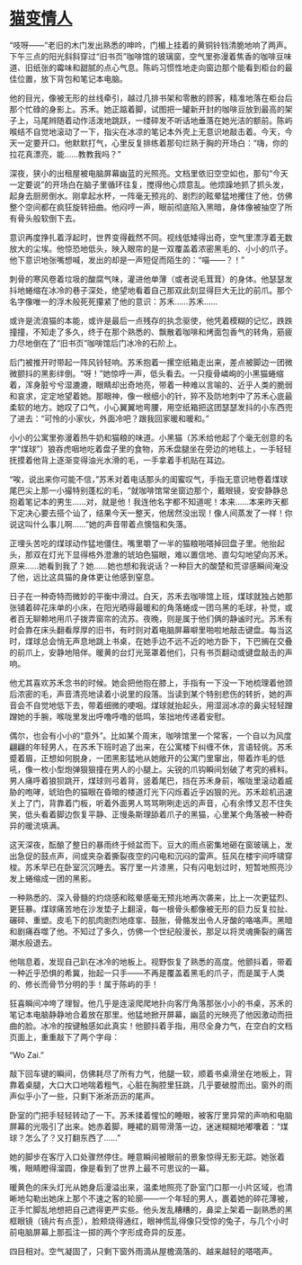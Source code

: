 # [猫变情人](https://shaouato.github.io/)
“吱呀——”老旧的木门发出熟悉的呻吟，门楣上挂着的黄铜铃铛清脆地响了两声。下午三点的阳光斜斜穿过“旧书页”咖啡馆的玻璃窗，空气里弥漫着焦香的咖啡豆味道、旧纸张的霉味和甜腻的点心气息。陈屿习惯性地走向窗边那个能看到柜台的最佳位置，放下背包和笔记本电脑。

他的目光，像被无形的丝线牵引，越过几排书架和零散的顾客，精准地落在柜台后那个忙碌的身影上。苏禾。她正踮着脚，试图把一罐新开封的咖啡豆放到最高的架子上，马尾辫随着动作活泼地跳跃，一缕碎发不听话地垂落在她光洁的额前。陈屿喉结不自觉地滚动了一下，指尖在冰凉的笔记本外壳上无意识地敲击着。今天，今天一定要开口。他默默打气，心里反复排练着那句烂熟于胸的开场白：“嗨，你的拉花真漂亮，能……教教我吗？”

深夜，狭小的出租屋被电脑屏幕幽蓝的光照亮。文档里依旧空空如也，那句“今天一定要说”的开场白在脑子里循环往复，搅得他心烦意乱。他烦躁地抓了抓头发，起身去厨房倒水。刚拿起水杯，一阵毫无预兆的、剧烈的眩晕猛地攫住了他，仿佛整个空间都在疯狂旋转扭曲。他闷哼一声，眼前彻底陷入黑暗，身体像被抽空了所有骨头般软倒下去。

意识再度挣扎着浮起时，世界变得截然不同。视线低矮得出奇，空气里漂浮着无数放大的尘埃。他惊恐地低头，映入眼帘的是一双覆盖着浓密黑毛的、小小的爪子。他下意识地张嘴想喊，发出的却是一声短促而陌生的：“喵——？！”

刺骨的寒风卷着垃圾的酸腐气味，灌进他单薄（或者说毛茸茸）的身体。他瑟瑟发抖地蜷缩在冰冷的巷子深处，绝望地看着自己那双此刻显得巨大无比的前爪。那个名字像唯一的浮木般死死攥紧了他的意识：苏禾……苏禾……

或许是流浪猫的本能，或许是最后一点残存的执念驱使，他凭着模糊的记忆，跌跌撞撞，不知走了多久，终于在那个熟悉的、飘散着咖啡和烤面包香气的转角，筋疲力尽地倒在了“旧书页”咖啡馆后门冰冷的石阶上。

后门被推开时带起一阵风铃轻响。苏禾抱着一摞空纸箱走出来，差点被脚边一团微微颤抖的黑影绊倒。“呀！”她惊呼一声，低头看去。一只瘦骨嶙峋的小黑猫蜷缩着，浑身脏兮兮湿漉漉，眼睛却出奇地亮，带着一种难以言喻的、近乎人类的脆弱和哀求，定定地望着她。那眼神，像一根细小的针，猝不及防地刺中了苏禾心底最柔软的地方。她叹了口气，小心翼翼地弯腰，用空纸箱把这团瑟瑟发抖的小东西兜了进去：“可怜的小家伙，外面冷吧？跟我回家暖和暖和。”

小小的公寓里弥漫着热牛奶和猫粮的味道。小黑猫（苏禾给他起了个毫无创意的名字“煤球”）狼吞虎咽地吃着盘子里的食物，苏禾盘腿坐在旁边的地毯上，一手轻轻抚摸着他背上逐渐变得油光水滑的毛，一手拿着手机贴在耳边。

“唉，说出来你可能不信，”苏禾对着电话那头的闺蜜叹气，手指无意识地卷着煤球尾巴尖上那一小撮特别蓬松的毛，“就咖啡馆常坐窗边那个，戴眼镜，安安静静总抱着笔记本的男生……对，就是他！我连他名字都不知道呢！本来……本来昨天都下定决心要去搭个讪了，结果今天一整天，他居然没出现！像人间蒸发了一样！你说这叫什么事儿啊……”她的声音带着点懊恼和失落。

正埋头苦吃的煤球动作猛地僵住。嘴里嚼了一半的猫粮啪嗒掉回盘子里。他抬起头，那双在灯光下显得格外澄澈的琥珀色猫眼，难以置信地、直勾勾地望向苏禾。原来……她看到我了？她……她也想和我说话？一种巨大的酸楚和荒谬感瞬间淹没了他，远比这具猫的身体更让他感到窒息。

日子在一种奇特而微妙的平衡中滑过。白天，苏禾去咖啡馆上班，煤球就独占她那张铺着碎花床单的小床，在阳光晒得最暖和的角落蜷成一团乌黑的毛球，补觉，或者百无聊赖地用爪子拨弄窗帘的流苏。夜晚，则是属于他们俩的静谧时光。苏禾有时会靠在床头翻看厚厚的旧书，有时则对着电脑屏幕噼里啪啦地敲击键盘。每当这时，煤球总会悄无声息地跳上书桌，在她手边不远不近的地方卧下，下巴搁在交叠的前爪上，安静地陪伴。暖黄的台灯光笼罩着他们，只有书页翻动或键盘敲击的声响。

他尤其喜欢苏禾念书的时候。她会把他抱在膝上，手指有一下没一下地梳理着他颈后浓密的毛，声音清亮地读着小说里的段落。当读到某个特别悲伤的转折，她的声音会不自觉地低下去，带着细微的哽咽。煤球就抬起头，用湿润冰凉的鼻尖轻轻蹭蹭她的手腕，喉咙里发出呼噜呼噜的低鸣，笨拙地传递着安慰。

偶尔，也会有小小的“意外”。比如某个周末，咖啡馆里一个常客，一个自以为风度翩翩的年轻男人，在苏禾下班时追了出来，在公寓楼下纠缠不休，言语轻佻。苏禾蹙着眉，正想如何脱身，一团黑影猛地从她敞开的公寓门里窜出，带着炸毛的低吼，像一枚小型炮弹狠狠撞在男人的小腿上。尖锐的爪钩瞬间划破了考究的裤料。男人痛呼着狼狈跳开，煤球则弓着背，竖着尾巴，挡在苏禾身前，喉咙里滚动着威胁的咆哮，琥珀色的猫眼在昏暗的楼道灯光下闪烁着近乎凶狠的光。苏禾趁机迅速关上了门，背靠着门板，听着外面男人骂骂咧咧走远的声音，心有余悸又忍不住失笑，低头看着脚边恢复平静、正慢条斯理舔着爪子的黑猫，心里某个角落被一种奇异的暖流填满。

这天深夜，酝酿了整日的暴雨终于倾盆而下。豆大的雨点密集地砸在窗玻璃上，发出急促的鼓点声，间或夹杂着撕裂夜空的闪电和沉闷的雷声。狂风在楼宇间呼啸穿梭。苏禾早已在卧室沉沉睡去。客厅里一片漆黑，只有闪电划过时，短暂地照亮沙发上蜷缩成一团的黑影。

一种熟悉的、深入骨髓的灼烧感和眩晕感毫无预兆地再次袭来，比上一次更猛烈、更狂暴。煤球痛苦地在沙发垫子上翻滚，每一根骨头都像被无形的巨力反复拉扯、碾碎、重塑。皮毛下的肌肉剧烈地痉挛、鼓胀，骨骼发出令人牙酸的咯咯声。黑暗和剧痛吞噬了他。不知过了多久，仿佛一个世纪般漫长，那足以将灵魂撕裂的痛苦潮水般退去。

他喘息着，发现自己趴在冰冷的地板上。视野恢复了熟悉的高度。他颤抖着，带着一种近乎恐惧的希冀，抬起一只手——不再是覆盖着黑毛的爪子，而是属于人类的、修长而骨节分明的手！属于陈屿的手！

狂喜瞬间冲垮了理智。他几乎是连滚爬爬地扑向客厅角落那张小小的书桌，苏禾的笔记本电脑静静地合着放在那里。他猛地掀开屏幕，幽蓝的光映亮了他因激动而扭曲的脸。冰冷的按键触感如此真实！他颤抖着手指，用尽全身力气，在空白的文档页面上，重重敲下了两个字母：

“Wo Zai.”

敲下回车键的瞬间，仿佛耗尽了所有力气，他腿一软，顺着书桌滑坐在地板上，背靠着桌腿，大口大口地喘着粗气，心脏在胸腔里狂跳，几乎要破膛而出。窗外的雨声似乎小了一些，只剩下淅淅沥沥的尾声。

卧室的门把手轻轻转动了一下。苏禾揉着惺忪的睡眼，被客厅里异常的声响和电脑屏幕的光吸引了出来。她赤着脚，睡裙的肩带滑落一边，迷迷糊糊地嘟囔着：“煤球？怎么了？又打翻东西了……”

她的脚步在客厅入口处骤然停住。睡意瞬间被眼前的景象惊得无影无踪。她张着嘴，眼睛瞪得溜圆，像是看到了世界上最不可思议的一幕。

暖黄色的床头灯光从她身后漫溢出来，温柔地照亮了卧室门口那一小片区域，也清晰地勾勒出她床上那个不速之客的轮廓——一个年轻的男人，裹着她的碎花薄被，正手忙脚乱地想把自己遮得更严实些。他头发乱糟糟的，鼻梁上架着一副熟悉的黑框眼镜（镜片有点歪），脸颊烧得通红，眼神慌乱得像只受惊的兔子，与几个小时前电脑屏幕上那孤注一掷的两个字形成奇异的反差。

四目相对。空气凝固了，只剩下窗外雨滴从屋檐滴落的、越来越轻的嗒嗒声。
